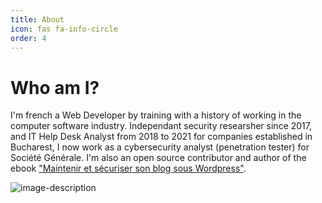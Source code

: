 ```yaml
---
title: About
icon: fas fa-info-circle
order: 4
---
```


# Who am I? 

I'm french a Web Developer by training with a history of working in the computer software industry. Independant security researsher since 2017, and IT Help Desk Analyst from 2018 to 2021 for companies established in Bucharest, I now work as a cybersecurity analyst (penetration tester) for Société Générale. I'm also an open source contributor and author of the ebook <a href="https://www.amazon.com/Maintenir-s%C3%A9curiser-blog-sous-Wordpress-ebook/dp/B07B7C7J7H" target="_blank">"Maintenir et sécuriser son blog sous Wordpress"</a>.

![image-description](https://media-exp1.licdn.com/dms/image/C4E03AQH-w6Rc3enelg/profile-displayphoto-shrink_800_800/0/1622268522425?e=1660780800&v=beta&t=q_ilwVbvAcjSsPpDW1pMGKk8DkgPewIE2vlCi0KNIKQ)
